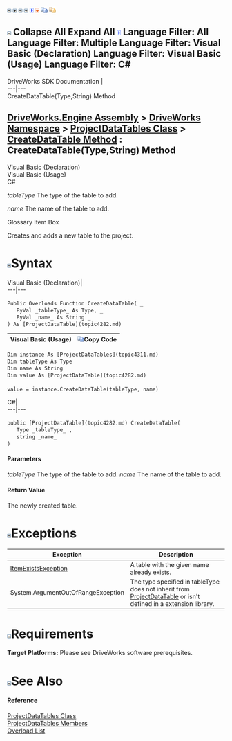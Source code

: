 ![](dotnetimages/collapse.gif) ![](dotnetimages/expand.gif) ![](dotnetimages/collapse.gif) ![](dotnetimages/expand.gif) ![](dotnetimages/drpdown.gif) ![](dotnetimages/drpdown_orange.gif) ![](dotnetimages/copycode.gif) ![](dotnetimages/copycodeHighlight.gif)

![](dotnetimages/collapse.gif) Collapse All Expand All ![](dotnetimages/drpdown.gif) Language Filter: All  Language Filter: Multiple  Language Filter: Visual Basic (Declaration) Language Filter: Visual Basic (Usage) Language Filter: C#  
---  
DriveWorks SDK Documentation  |   
---|---  
CreateDataTable(Type,String) Method   
  
[DriveWorks.Engine Assembly](topic2156.md) > [DriveWorks Namespace](topic2159.md) > [ProjectDataTables Class](topic4311.md) > [CreateDataTable Method](topic4317.md) : CreateDataTable(Type,String) Method  
---  
  
Visual Basic (Declaration)    
Visual Basic (Usage)    
C# 

_tableType_
    The type of the table to add.

_name_
    The name of the table to add.

Glossary Item Box

Creates and adds a new table to the project. 

# ![](dotnetimages/collapse.gif)Syntax

Visual Basic (Declaration)|   
---|---  
      
    
    Public Overloads Function CreateDataTable( _
       ByVal _tableType_ As Type, _
       ByVal _name_ As String _
    ) As [ProjectDataTable](topic4282.md)  
  
Visual Basic (Usage)| ![](dotnetimages/copycode.gif)Copy Code  
---|---  
      
    
    Dim instance As [ProjectDataTables](topic4311.md)
    Dim tableType As Type
    Dim name As String
    Dim value As [ProjectDataTable](topic4282.md)
     
    value = instance.CreateDataTable(tableType, name)  
  
C#|   
---|---  
      
    
    public [ProjectDataTable](topic4282.md) CreateDataTable( 
       Type _tableType_ ,
       string _name_
    )  
  
#### Parameters

 _tableType_
    The type of the table to add.
_name_
    The name of the table to add.

#### Return Value

The newly created table.

# ![](dotnetimages/collapse.gif)Exceptions

Exception| Description  
---|---  
[ItemExistsException](topic3561.md)| A table with the given name already exists.  
System.ArgumentOutOfRangeException| The type specified in tableType does not inherit from [ProjectDataTable](topic4282.md) or isn't defined in a extension library.  
  
# ![](dotnetimages/collapse.gif)Requirements

**Target Platforms:** Please see DriveWorks software prerequisites.

# ![](dotnetimages/collapse.gif)See Also

#### Reference

[ProjectDataTables Class](topic4311.md)   
[ProjectDataTables Members](topic4312.md)   
[Overload List](topic4317.md)


